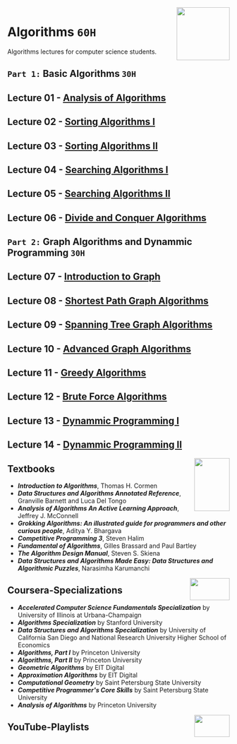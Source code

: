 <img align="right" width="120" height="120" src="https://github.com/cs-MohamedAyman/Computer-Science-Textbooks/blob/master/logos/algorithms.jpg">

# Algorithms `60H`
Algorithms lectures for computer science students.

## `Part 1:` Basic Algorithms `30H`

## Lecture 01 - [Analysis of Algorithms](https://github.com/cs-MohamedAyman/Algorithms/tree/master/Lecture-01-Analysis-of-Algorithms)
## Lecture 02 - [Sorting Algorithms I](https://github.com/cs-MohamedAyman/Algorithms/tree/master/Lecture-02-Sorting-Algorithms-I)
## Lecture 03 - [Sorting Algorithms II](https://github.com/cs-MohamedAyman/Algorithms/tree/master/Lecture-03-Sorting-Algorithms-II)
## Lecture 04 - [Searching Algorithms I](https://github.com/cs-MohamedAyman/Algorithms/tree/master/Lecture-04-Searching-Algorithms-I)
## Lecture 05 - [Searching Algorithms II](https://github.com/cs-MohamedAyman/Algorithms/tree/master/Lecture-05-Searching-Algorithms-II)
## Lecture 06 - [Divide and Conquer Algorithms](https://github.com/cs-MohamedAyman/Algorithms/tree/master/Lecture-06-Divide-and-Conquer-Algorithms)

## `Part 2:` Graph Algorithms and Dynammic Programming `30H`

## Lecture 07 - [Introduction to Graph](https://github.com/cs-MohamedAyman/Algorithms/tree/master/Lecture-07-Introduction-to-Graph)
## Lecture 08 - [Shortest Path Graph Algorithms](https://github.com/cs-MohamedAyman/Algorithms/tree/master/Lecture-08-Shortest-Path-Algorithms)
## Lecture 09 - [Spanning Tree Graph Algorithms](https://github.com/cs-MohamedAyman/Algorithms/tree/master/Lecture-09-Spanning-Tree-Algorithms)
## Lecture 10 - [Advanced Graph Algorithms](https://github.com/cs-MohamedAyman/Algorithms/tree/master/Lecture-10-Advanced-Graph-Algorithms)
## Lecture 11 - [Greedy Algorithms](https://github.com/cs-MohamedAyman/Algorithms/tree/master/Lecture-11-Greedy-Algorithms)
## Lecture 12 - [Brute Force Algorithms](https://github.com/cs-MohamedAyman/Algorithms/tree/master/Lecture-12-Brute-Force-Algorithms)
## Lecture 13 - [Dynammic Programming I](https://github.com/cs-MohamedAyman/Algorithms/tree/master/Lecture-13-Dynamic-Programming-I)
## Lecture 14 - [Dynammic Programming II](https://github.com/cs-MohamedAyman/Algorithms/tree/master/Lecture-14-Dynamic-Programming-II)

<img align="right" width="80" height="120" src="https://github.com/cs-MohamedAyman/Computer-Science-Textbooks/blob/master/logos/textbooks.jpg">

## Textbooks

* ***Introduction to Algorithms***, Thomas H. Cormen
* ***Data Structures and Algorithms Annotated Reference***, Granville Barnett and Luca Del Tongo
* ***Analysis of Algorithms An Active Learning Approach***, Jeffrey J. McConnell
* ***Grokking Algorithms: An illustrated guide for programmers and other curious people***, Aditya Y. Bhargava
* ***Competitive Programming 3***, Steven Halim
* ***Fundamental of Algorithms***, Gilles Brassard and Paul Bartley
* ***The Algorithm Design Manual***, Steven S. Skiena
* ***Data Structures and Algorithms Made Easy: Data Structures and Algorithmic Puzzles***, Narasimha Karumanchi

<img align="right" width="90" height="50" src="https://github.com/cs-MohamedAyman/Coursera-Specializations/blob/master/organizations-logos/coursera.jpg">

## Coursera-Specializations

* ***Accelerated Computer Science Fundamentals Specialization*** by University of Illinois at Urbana-Champaign
* ***Algorithms Specialization*** by Stanford University
* ***Data Structures and Algorithms Specialization*** by University of California San Diego and National Research University Higher School of Economics
* ***Algorithms, Part I*** by Princeton University
* ***Algorithms, Part II*** by Princeton University
* ***Geometric Algorithms*** by EIT Digital
* ***Approximation Algorithms*** by EIT Digital
* ***Computational Geometry*** by Saint Petersburg State University
* ***Competitive Programmer's Core Skills*** by Saint Petersburg State University
* ***Analysis of Algorithms*** by Princeton University

<img align="right" width="80" height="50" src="https://github.com/cs-MohamedAyman/YouTube-Playlists/blob/master/organizations-logos/youtube.jpg">

## YouTube-Playlists

